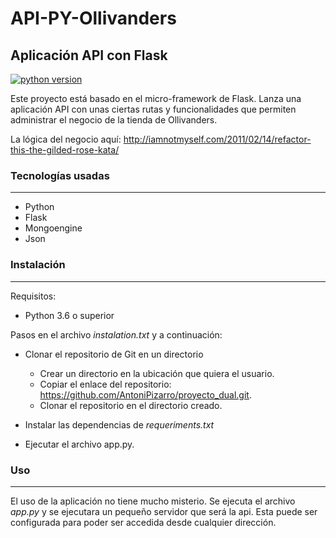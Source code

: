 # API-PY-Ollivanders #

## Aplicación API con Flask ##

[![python version](https://img.shields.io/badge/python-v3.9-blue)](https://www.python.org/downloads/)

Este proyecto está basado en el micro-framework de Flask. Lanza una aplicación API con unas ciertas rutas y funcionalidades que permiten administrar el negocio de la tienda de Ollivanders.

La lógica del negocio aquí: http://iamnotmyself.com/2011/02/14/refactor-this-the-gilded-rose-kata/

### Tecnologías usadas ###
----------

- Python
- Flask
- Mongoengine
- Json

### Instalación ###
----------

Requisitos:

- Python 3.6 o superior

Pasos en el archivo _instalation.txt_ y a continuación:

- Clonar el repositorio de Git en un directorio
    - Crear un directorio en la ubicación que quiera el usuario.
    - Copiar el enlace del repositorio: https://github.com/AntoniPizarro/proyecto_dual.git.
    - Clonar el repositorio en el directorio creado.

- Instalar las dependencias de _requeriments.txt_

- Ejecutar el archivo app.py.

### Uso ###

----------

El uso de la aplicación no tiene mucho misterio. Se ejecuta el archivo _app.py_ y se ejecutara un pequeño servidor que será la api. Esta puede ser configurada para poder ser accedida desde cualquier dirección.